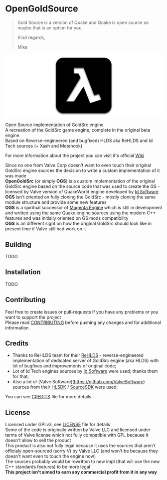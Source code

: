 # OpenGoldSource
>Gold Source is a version of Quake and Quake is open source so maybe that is an option for you.
>
>Kind regards,
>
>Mike

![OGS Logo](docs/OGSLogo1280x512.png?raw=true "OGS Logo")

Open Source implementation of GoldSrc engine  
A recreation of the GoldSrc game engine, complete in the original beta engine  
Based on Reverse-engineered (and bugfixed) HLDS aka ReHLDS and Id Tech sources (+ Xash and Metahook)

For more information about the project you can visit it's official [Wiki](https://github.com/Sh1ft0x0EF/OpenGoldSrc/wiki)

Since no one from Valve Corp doesn't want to even touch their original GoldSrc engine sources the decision to write a custom implementation of it was made  
**OpenGoldSrc** (or simply **OGS**) is a custom implementation of the original GoldSrc engine based on the source code that was
used to create the GS - licensed by Valve version of QuakeWorld engine developed by [Id Software](https://github.com/id-Software)  
**OGS** isn't oriented on fully cloning the GoldSrc - mostly cloning the same module structure and provide some new features  
**OGS** is a spiritual successor of [Magenta Engine]() which is still in development and written using the same Quake engine sources using the modern C++ features and was initially oriented on GS mods compatibility  
**OGS** is an different signt on how the original GoldSrc should look like in present time if Valve still had work on it

## Building

TODO

## Installation

TODO

## Contributing

Feel free to create issues or pull-requests if you have any problems or you want to support the project  
Please read [CONTRIBUTING](CONTRIBUTING.md) before pushing any changes and for additional information

## Credits

* Thanks to ReHLDS team for their [ReHLDS](https://github.com/dreamstalker/rehlds) - reverse-engineered implementation of dedicated server of GoldSrc engine (aka HLDS) with lot of bugfixes and improvements of original code;
* Lot of Id Tech engines sources by [Id Software](https://github.com/id-Software) were used; thanks them for that;
* Also a lot of (Valve Software](https://github.com/ValveSoftware) sources from their [HLSDK](https://github.com/ValveSoftware/halflife) / [SourceSDK](https://github.com/ValveSoftware/source-sdk-2013) were used;

You can see [CREDITS](CREDITS.md) file for more details

## License

Licensed under GPLv3, see [LICENSE](LICENSE) file for details  
Some of the code is originally written by Valve LLC and licensed under terms of Valve license which not fully compatible with GPL because it doesn't allow to sell the product  
This product is also not fully legal because it uses the sources that aren't officialy open-sourced (sorry V) by Valve LLC (and won't be because they doesn't want even to touch the engine now)  
The sources probably would be rewritten to new impl (that will use the new C++ standards features) to be more legal  
**This project isn't aimed to earn any commercial profit from it in any way**